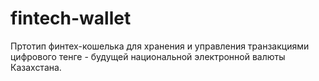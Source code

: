 # fintech-wallet
Пртотип финтех-кошелька для хранения и управления транзакциями цифрового тенге - будущей национальной электронной валюты Казахстана.
